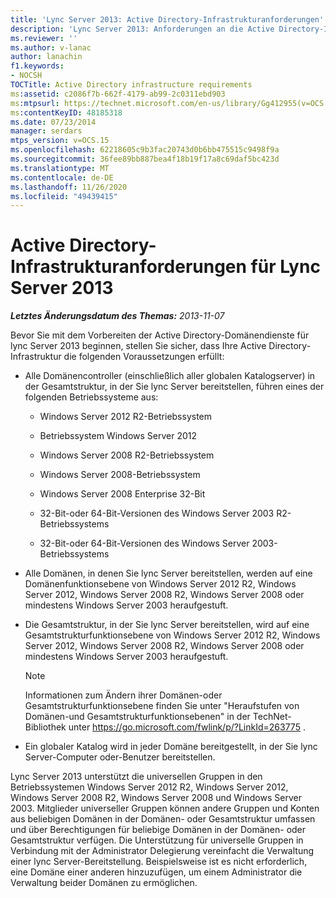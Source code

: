 ```yaml
---
title: 'Lync Server 2013: Active Directory-Infrastrukturanforderungen'
description: 'Lync Server 2013: Anforderungen an die Active Directory-Infrastruktur.'
ms.reviewer: ''
ms.author: v-lanac
author: lanachin
f1.keywords:
- NOCSH
TOCTitle: Active Directory infrastructure requirements
ms:assetid: c2086f7b-662f-4179-ab99-2c0311ebd903
ms:mtpsurl: https://technet.microsoft.com/en-us/library/Gg412955(v=OCS.15)
ms:contentKeyID: 48185318
ms.date: 07/23/2014
manager: serdars
mtps_version: v=OCS.15
ms.openlocfilehash: 62218605c9b3fac20743d0b6bb475515c9498f9a
ms.sourcegitcommit: 36fee89bb887bea4f18b19f17a8c69daf5bc423d
ms.translationtype: MT
ms.contentlocale: de-DE
ms.lasthandoff: 11/26/2020
ms.locfileid: "49439415"
---
```

# <a name="active-directory-infrastructure-requirements-for-lync-server-2013"></a>Active Directory-Infrastrukturanforderungen für Lync Server 2013

<div data-xmlns="http://www.w3.org/1999/xhtml">

<div class="topic" data-xmlns="http://www.w3.org/1999/xhtml" data-msxsl="urn:schemas-microsoft-com:xslt" data-cs="https://msdn.microsoft.com/">

<div data-asp="https://msdn2.microsoft.com/asp">



</div>

<div id="mainSection">

<div id="mainBody">

<span> </span>

_**Letztes Änderungsdatum des Themas:** 2013-11-07_

Bevor Sie mit dem Vorbereiten der Active Directory-Domänendienste für lync Server 2013 beginnen, stellen Sie sicher, dass Ihre Active Directory-Infrastruktur die folgenden Voraussetzungen erfüllt:

  - Alle Domänencontroller (einschließlich aller globalen Katalogserver) in der Gesamtstruktur, in der Sie lync Server bereitstellen, führen eines der folgenden Betriebssysteme aus:
    
      - Windows Server 2012 R2-Betriebssystem
    
      - Betriebssystem Windows Server 2012
    
      - Windows Server 2008 R2-Betriebssystem
    
      - Windows Server 2008-Betriebssystem
    
      - Windows Server 2008 Enterprise 32-Bit
    
      - 32-Bit-oder 64-Bit-Versionen des Windows Server 2003 R2-Betriebssystems
    
      - 32-Bit-oder 64-Bit-Versionen des Windows Server 2003-Betriebssystems

  - Alle Domänen, in denen Sie lync Server bereitstellen, werden auf eine Domänenfunktionsebene von Windows Server 2012 R2, Windows Server 2012, Windows Server 2008 R2, Windows Server 2008 oder mindestens Windows Server 2003 heraufgestuft.

  - Die Gesamtstruktur, in der Sie lync Server bereitstellen, wird auf eine Gesamtstrukturfunktionsebene von Windows Server 2012 R2, Windows Server 2012, Windows Server 2008 R2, Windows Server 2008 oder mindestens Windows Server 2003 heraufgestuft.
    
    <div>
    

    > [!NOTE]  
    > Informationen zum Ändern ihrer Domänen-oder Gesamtstrukturfunktionsebene finden Sie unter "Heraufstufen von Domänen-und Gesamtstrukturfunktionsebenen" in der TechNet-Bibliothek unter <A href="https://go.microsoft.com/fwlink/p/?linkid=263775">https://go.microsoft.com/fwlink/p/?LinkId=263775</A> .

    
    </div>

  - Ein globaler Katalog wird in jeder Domäne bereitgestellt, in der Sie lync Server-Computer oder-Benutzer bereitstellen.

Lync Server 2013 unterstützt die universellen Gruppen in den Betriebssystemen Windows Server 2012 R2, Windows Server 2012, Windows Server 2008 R2, Windows Server 2008 und Windows Server 2003. Mitglieder universeller Gruppen können andere Gruppen und Konten aus beliebigen Domänen in der Domänen- oder Gesamtstruktur umfassen und über Berechtigungen für beliebige Domänen in der Domänen- oder Gesamtstruktur verfügen. Die Unterstützung für universelle Gruppen in Verbindung mit der Administrator Delegierung vereinfacht die Verwaltung einer lync Server-Bereitstellung. Beispielsweise ist es nicht erforderlich, eine Domäne einer anderen hinzuzufügen, um einem Administrator die Verwaltung beider Domänen zu ermöglichen.

</div>

<span> </span>

</div>

</div>

</div>


